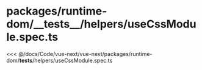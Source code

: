 # packages/runtime-dom/\_\_tests\_\_/helpers/useCssModule.spec.ts

<<< @/docs/Code/vue-next/vue-next/packages/runtime-dom/__tests__/helpers/useCssModule.spec.ts
